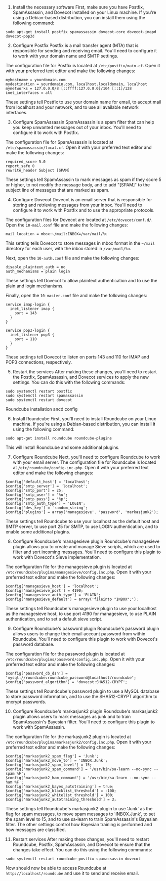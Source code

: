 1. Install the necessary software
First, make sure you have Postfix, SpamAssassin, and Dovecot installed on your Linux machine. If you're using a Debian-based distribution, you can install them using the following command:

```
sudo apt-get install postfix spamassassin dovecot-core dovecot-imapd dovecot-pop3d
```

2. Configure Postfix
Postfix is a mail transfer agent (MTA) that is responsible for sending and receiving email. You'll need to configure it to work with your domain name and SMTP settings. 

The configuration file for Postfix is located at `/etc/postfix/main.cf`. Open it with your preferred text editor and make the following changes:

```
myhostname = yourdomain.com
mydestination = yourdomain.com, localhost.localdomain, localhost
mynetworks = 127.0.0.0/8 [::ffff:127.0.0.0]/104 [::1]/128
inet_interfaces = all
```

These settings tell Postfix to use your domain name for email, to accept mail from localhost and your network, and to use all available network interfaces.

3. Configure SpamAssassin
SpamAssassin is a spam filter that can help you keep unwanted messages out of your inbox. You'll need to configure it to work with Postfix.

The configuration file for SpamAssassin is located at `/etc/spamassassin/local.cf`. Open it with your preferred text editor and make the following changes:

```
required_score 5.0
report_safe 0
rewrite_header Subject [SPAM]
```

These settings tell SpamAssassin to mark messages as spam if they score 5 or higher, to not modify the message body, and to add "[SPAM]" to the subject line of messages that are marked as spam.

4. Configure Dovecot
Dovecot is an email server that is responsible for storing and retrieving messages from your inbox. You'll need to configure it to work with Postfix and to use the appropriate protocols.

The configuration files for Dovecot are located at `/etc/dovecot/conf.d/`. Open the `10-mail.conf` file and make the following changes:

```
mail_location = mbox:~/mail:INBOX=/var/mail/%u
```

This setting tells Dovecot to store messages in mbox format in the `~/mail` directory for each user, with the inbox stored in `/var/mail/%u`.

Next, open the `10-auth.conf` file and make the following changes:

```
disable_plaintext_auth = no
auth_mechanisms = plain login
```

These settings tell Dovecot to allow plaintext authentication and to use the plain and login mechanisms.

Finally, open the `10-master.conf` file and make the following changes:

```
service imap-login {
  inet_listener imap {
    port = 143
  }
}

service pop3-login {
  inet_listener pop3 {
    port = 110
  }
}
```

These settings tell Dovecot to listen on ports 143 and 110 for IMAP and POP3 connections, respectively.

5. Restart the services
After making these changes, you'll need to restart the Postfix, SpamAssassin, and Dovecot services to apply the new settings. You can do this with the following commands:

```
sudo systemctl restart postfix
sudo systemctl restart spamassassin
sudo systemctl restart dovecot
```

Roundcube installation ancd config

6. Install Roundcube
First, you'll need to install Roundcube on your Linux machine. If you're using a Debian-based distribution, you can install it using the following command:

```
sudo apt-get install roundcube roundcube-plugins
```

This will install Roundcube and some additional plugins.

7. Configure Roundcube
Next, you'll need to configure Roundcube to work with your email server. The configuration file for Roundcube is located at `/etc/roundcube/config.inc.php`. Open it with your preferred text editor and make the following changes:

```
$config['default_host'] = 'localhost';
$config['smtp_server'] = 'localhost';
$config['smtp_port'] = 25;
$config['smtp_user'] = '%u';
$config['smtp_pass'] = '%p';
$config['smtp_auth_type'] = 'LOGIN';
$config['des_key'] = 'random_string';
$config['plugins'] = array('managesieve', 'password', 'markasjunk2');
```

These settings tell Roundcube to use your localhost as the default host and SMTP server, to use port 25 for SMTP, to use LOGIN authentication, and to enable some additional plugins.

8. Configure Roundcube's managesieve plugin
Roundcube's managesieve plugin allows you to create and manage Sieve scripts, which are used to filter and sort incoming messages. You'll need to configure this plugin to work with Dovecot's Sieve implementation.

The configuration file for the managesieve plugin is located at `/etc/roundcube/plugins/managesieve/config.inc.php`. Open it with your preferred text editor and make the following changes:

```
$config['managesieve_host'] = 'localhost';
$config['managesieve_port'] = 4190;
$config['managesieve_auth_type'] = 'PLAIN';
$config['managesieve_default'] = array('fileinto "INBOX";');
```

These settings tell Roundcube's managesieve plugin to use your localhost as the managesieve host, to use port 4190 for managesieve, to use PLAIN authentication, and to set a default sieve script.

9. Configure Roundcube's password plugin
Roundcube's password plugin allows users to change their email account password from within Roundcube. You'll need to configure this plugin to work with Dovecot's password database.

The configuration file for the password plugin is located at `/etc/roundcube/plugins/password/config.inc.php`. Open it with your preferred text editor and make the following changes:

```
$config['password_db_dsn'] = 'mysql://roundcube:roundcube_password@localhost/roundcube';
$config['password_algorithm'] = 'dovecot:SHA512-CRYPT';
```

These settings tell Roundcube's password plugin to use a MySQL database to store password information, and to use the SHA512-CRYPT algorithm to encrypt passwords.

10. Configure Roundcube's markasjunk2 plugin
Roundcube's markasjunk2 plugin allows users to mark messages as junk and to train SpamAssassin's Bayesian filter. You'll need to configure this plugin to work with SpamAssassin.

The configuration file for the markasjunk2 plugin is located at `/etc/roundcube/plugins/markasjunk2/config.inc.php`. Open it with your preferred text editor and make the following changes:

```
$config['markasjunk2_spam_flag'] = 'Junk';
$config['markasjunk2_move_to'] = 'INBOX.Junk';
$config['markasjunk2_spam_level'] = 15;
$config['markasjunk2_spam_command'] = '/usr/bin/sa-learn --no-sync --spam %F';
$config['markasjunk2_ham_command'] = '/usr/bin/sa-learn --no-sync --ham %F';
$config['markasjunk2_bayes_autotraining'] = true;
$config['markasjunk2_blacklist_threshold'] = -100;
$config['markasjunk2_whitelist_threshold'] = 100;
$config['markasjunk2_autotraining_threshold'] = 3;
```

These settings tell Roundcube's markasjunk2 plugin to use 'Junk' as the flag for spam messages, to move spam messages to 'INBOX.Junk', to set the spam level to 15, and to use sa-learn to train SpamAssassin's Bayesian filter. The other settings control how Bayesian training is performed and how messages are classified.

11. Restart services
After making these changes, you'll need to restart Roundcube, Postfix, SpamAssassin, and Dovecot to ensure that the changes take effect. You can do this using the following commands:

```
sudo systemctl restart roundcube postfix spamassassin dovecot
```

Now should now be able to access Roundcube at `http://localhost/roundcube` and use it to send and receive email. 




